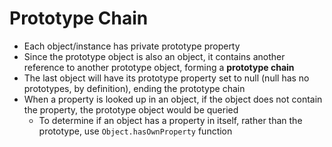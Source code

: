 # Prototype Chain

- Each object/instance has private prototype property
- Since the prototype object is also an object, it contains another reference to
  another prototype object, forming a **prototype chain**
- The last object will have its prototype property set to null (null has no
  prototypes, by definition), ending the prototype chain
- When a property is looked up in an object, if the object does not contain the
  property, the prototype object would be queried
  - To determine if an object has a property in itself, rather than the
    prototype, use `Object.hasOwnProperty` function
